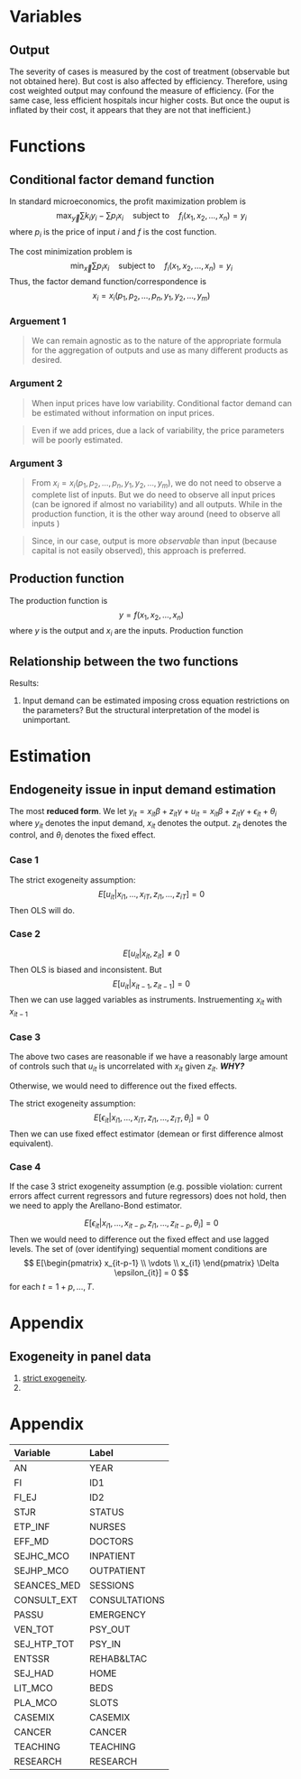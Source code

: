 # Variables

## Output
The severity of cases is measured by the cost of treatment (observable but not obtained here). But cost is also affected by efficiency. Therefore, using cost weighted output may confound the measure of efficiency. (For the same case, less efficient hospitals incur higher costs. But once the ouput is inflated by their cost, it appears that they are not that inefficient.)

# Functions 

## Conditional factor demand function
In standard microeconomics, the profit maximization problem is
$$
\max_{\vec{y}} \sum k_i y_i - \sum p_i x_i \quad \text{subject to} \quad f_i(x_1, x_2, \ldots, x_n) = y_i
$$
where $p_i$ is the price of input $i$ and $f$ is the cost function.

The cost minimization problem is 
$$ 
\min_{\vec{x}} \sum p_i x_i \quad \text{subject to} \quad f_i(x_1, x_2, \ldots, x_n) = y_i
$$
Thus, the factor demand function/correspondence is 
$$
x_i = x_i(p_1, p_2, \ldots, p_n, y_1, y_2, \ldots, y_m)
$$
### Arguement 1

> We can remain agnostic as to the nature of the appropriate formula for the aggregation of outputs and use as many different products as desired.

### Argument 2

> When input prices have low variability. Conditional factor demand can be estimated without information on input prices. 

> Even if we add prices, due a lack of variability, the price parameters will be poorly estimated.

### Argument 3

> From $x_i = x_i(p_1, p_2, \ldots, p_n, y_1, y_2, \ldots, y_m)$, we do not need to observe a complete list of inputs. But we do need to observe all input prices (can be ignored if almost no variability) and all outputs. While in the production function, it is the other way around (need to observe all inputs )

> Since, in our case, output is more *observable* than input (because capital is not easily observed), this approach is preferred.

## Production function

The production function is 
$$
y = f(x_1, x_2, \ldots, x_n)
$$
where $y$ is the output and $x_i$ are the inputs.
Production function

## Relationship between the two functions

Results: 
1. Input demand can be estimated imposing cross equation restrictions on the parameters? But the structural interpretation of the model is unimportant.


# Estimation

## Endogeneity issue in input demand estimation

The most **reduced form**. 
We let $y_{it} = x_{it} \beta + z_{it} \gamma + u_{it}=x_{it} \beta + z_{it} \gamma +\epsilon_{it} + \theta_i$ where $y_{it}$ denotes the input demand, $x_{it}$ denotes the output. $z_{it}$ denotes the control, and $\theta_i$ denotes the fixed effect.  

### Case 1

The strict exogeneity assumption:
$$ 
E[u_{it}|x_{i1},\ldots, x_{iT},z_{i1},\dots,z_{iT}]=0
$$
Then OLS will do.

### Case 2

$$
E[u_{it}|x_{it},z_{it}]\neq 0
$$
Then OLS is biased and inconsistent.
But 
$$
E[u_{it}|x_{i{t-1}},z_{i{t-1}}]=0
$$
Then we can use lagged variables as instruments.
Instruementing $x_{it}$ with $x_{i{t-1}}$


### Case 3

The above two cases are reasonable if we have a reasonably large amount of controls such that $u_{it}$ is uncorrelated with $x_{it}$ given $z_{it}$. ***WHY?***

Otherwise, we would need to difference out the fixed effects.

The strict exogeneity assumption:
$$
E[\epsilon_{it}|x_{i1},\ldots, x_{iT},z_{i1},\dots,z_{iT},\theta_i]=0
$$
Then we can use fixed effect estimator (demean or first difference almost equivalent).

### Case 4

If the case 3 strict exogeneity assumption (e.g. possible violation: current errors affect current regressors and future regressors) does not hold, then we need to apply the Arellano-Bond estimator.

$$ 
E[\epsilon_{it}|x_{i1},\ldots, x_{it-p},z_{i1},\dots,z_{it-p},\theta_i]=0
$$
Then we would need to difference out the fixed effect and use lagged levels. The set of (over identifying) sequential moment conditions are
$$
E[\begin{pmatrix} x_{it-p-1} \\ \vdots \\ x_{i1} \end{pmatrix} \Delta \epsilon_{it}] = 0
$$
for each $t=1+p,\ldots,T$. 


# Appendix

## Exogeneity in panel data
1. [strict exogeneity](https://dlm-econometrics.blogspot.com/2019/06/there-is-exogeneity-and-then-there-is.html).
2. 



# Appendix

| Variable    | Label         |
| :---------- | :------------ |
| AN          | YEAR          |
| FI          | ID1           |
| FI_EJ       | ID2           |
| STJR        | STATUS        |
| ETP_INF     | NURSES        |
| EFF_MD      | DOCTORS       |
| SEJHC_MCO   | INPATIENT     |
| SEJHP_MCO   | OUTPATIENT    |
| SEANCES_MED | SESSIONS      |
| CONSULT_EXT | CONSULTATIONS |
| PASSU       | EMERGENCY     |
| VEN_TOT     | PSY_OUT       |
| SEJ_HTP_TOT | PSY_IN        |
| ENTSSR      | REHAB&LTAC    |
| SEJ_HAD     | HOME          |
| LIT_MCO     | BEDS          |
| PLA_MCO     | SLOTS         |
| CASEMIX     | CASEMIX       |
| CANCER      | CANCER        |
| TEACHING    | TEACHING      |
| RESEARCH    | RESEARCH      |
